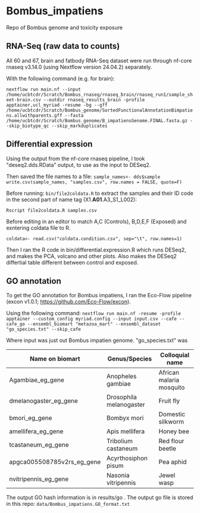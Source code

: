 # Bombus_impatiens
Repo of Bombus genome and toxicity exposure

## RNA-Seq (raw data to counts)

All 60 and 67, brain and fatbody RNA-Seq dataset were run through nf-core rnaseq v3.14.0 (using Nextflow version 24.04.2) separately.

With the following command (e.g. for brain):

`nextflow run main.nf --input /home/ucbtcdr/Scratch/Bombus_rnaseq/rnaseq_brain/rnaseq_run1/sample_sheet-brain.csv --outdir rnaseq_results_brain -profile apptainer,ucl_myriad -resume -bg --gff /home/ucbtcdr/Scratch/Bombus_genome/SortedFunctionalAnnotationBimpatiens.allwithparents.gff --fasta /home/ucbtcdr/Scratch/Bombus_genome/B_impatiensGenome.FINAL.fasta.gz --skip_biotype_qc --skip_markduplicates`

## Differential expression

Using the output from the nf-core rnaseq pipeline, I took "deseq2.dds.RData" output, to use as the input to DESeq2.

Then saved the file names to a file:
`sample_names<- dds$sample`
`write.csv(sample_names, "samples.csv", row.names = FALSE, quote=F)`

Before running: `bin/file2coldata.R` to extract the samples and their ID code in the second part of name tag (X1.**A01**.A3_S1_L002):

`Rscript file2coldata.R samples.csv`

Before editing in an editor to match A,C (Controls), B,D,E,F (Exposed) and exntering coldata file to R.

`coldata<- read.csv("coldata.condition.csv", sep="\t", row.names=1)`

Then I ran the R code in bin/differential.expression.R
which runs DESeq2, and makes the PCA, volcano and other plots. Also makes the DESeq2 differtial table different between control and exposed.

## GO annotation

To get the GO annotation for Bombus impatiens, I ran the Eco-Flow pipeline (excon v1.0.1; https://github.com/Eco-Flow/excon).

Using the following command:
`nextflow run main.nf -resume -profile apptainer --custom_config myriad.config --input input.csv --cafe --cafe_go --ensembl_biomart "metazoa_mart" --ensembl_dataset "go_species.txt" --skip_cafe`

Where input was just out Bombus impatien genome. "go_species.txt" was 

 | Name on biomart | Genus/Species | Colloquial name |
| --------------- | --------------- | --------------- | 
 | Agambiae_eg_gene | Anopheles gambiae | African malaria mosquito | 
 | dmelanogaster_eg_gene | Drosophila melanogaster | Fruit fly | 
 | bmori_eg_gene | Bombyx mori | Domestic silkworm | 
 | amellifera_eg_gene | Apis mellifera | Honey bee | 
 | tcastaneum_eg_gene | Tribolium castaneum | Red flour beetle | 
 | apgca005508785v2rs_eg_gene | Acyrthosiphon pisum | Pea aphid | 
 | nvitripennis_eg_gene | Nasonia vitripennis | Jewel wasp |

The output GO hash information is in results/go . The output go file is stored in this repo:
`data/Bombus_impatiens.GO_format.txt`

